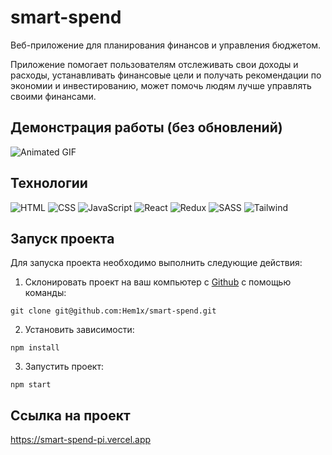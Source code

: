 # smart-spend

Веб-приложение для планирования финансов и управления бюджетом.

Приложение помогает пользователям отслеживать свои доходы и расходы, устанавливать финансовые цели и получать рекомендации по экономии и инвестированию, может помочь людям лучше управлять своими финансами.

## Демонстрация работы (без обновлений)

![Animated GIF](./demo.gif)

## Технологии

![HTML](https://img.shields.io/badge/HTML-000?style=for-the-badge&logo=html5)
![CSS](https://img.shields.io/badge/CSS-000?style=for-the-badge&logo=CSS3&logoColor=1572B6)
![JavaScript](https://img.shields.io/badge/JavaScript-000?style=for-the-badge&logo=Javascript)
![React](https://img.shields.io/badge/React-000?style=for-the-badge&logo=react)
![Redux](https://img.shields.io/badge/Redux-000?style=for-the-badge&logo=redux)
![SASS](https://img.shields.io/badge/SASS-000?style=for-the-badge&logo=SASS)
![Tailwind](https://img.shields.io/badge/Tailwind%20CSS-000?style=for-the-badge&logo=tailwindcss)

## Запуск проекта

Для запуска проекта необходимо выполнить следующие действия:

1. Склонировать проект на ваш компьютер с [Github](https://github.com/Hem1x/smart-spend) с помощью команды:

```
git clone git@github.com:Hem1x/smart-spend.git
```

2. Установить зависимости:

```
npm install
```

3. Запустить проект:

```
npm start
```

## Ссылка на проект

https://smart-spend-pi.vercel.app
